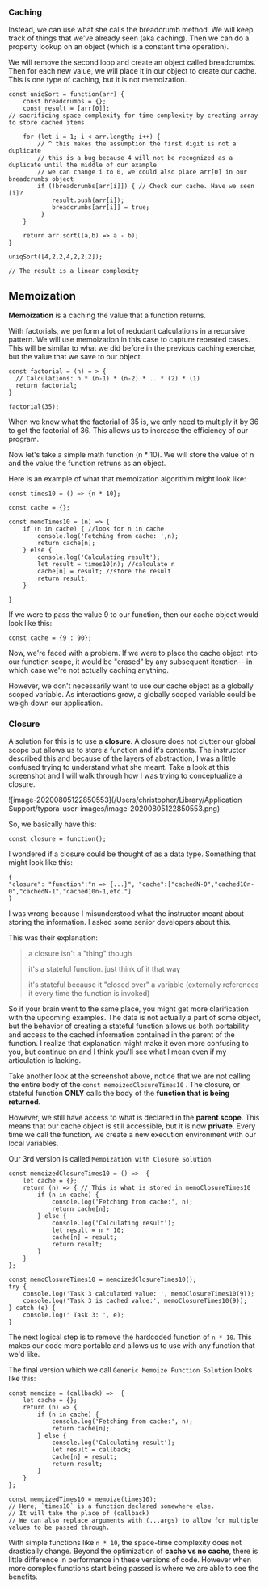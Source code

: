 ### Caching

Instead, we can use what she calls the breadcrumb method. We will keep track of things that we've already seen (aka caching). Then we can do a property lookup on an object (which is a constant time operation).

We will remove the second loop and create an object called breadcrumbs. Then for each new value, we will place it in our object to create our cache. This is one type of caching, but it is not memoization.

```JS
const uniqSort = function(arr) {
    const breadcrumbs = {};
    const result = [arr[0]]; 
// sacrificing space complexity for time complexity by creating array to store cached items

    for (let i = 1; i < arr.length; i++) {
        // ^ this makes the assumption the first digit is not a duplicate
        // this is a bug because 4 will not be recognized as a duplicate until the middle of our example
        // we can change i to 0, we could also place arr[0] in our breadcrumbs object
        if (!breadcrumbs[arr[i]]) { // Check our cache. Have we seen [i]?
            result.push(arr[i]);
            breadcrumbs[arr[i]] = true;
         }
    }

    return arr.sort((a,b) => a - b);
}

uniqSort([4,2,2,4,2,2,2]);

// The result is a linear complexity
```



## Memoization

**Memoization** is a caching the value that a function returns.

With factorials, we perform a lot of redudant calculations in a recursive pattern. We will use memoization in this case to capture repeated cases. This will be similar to what we did before in the previous caching exercise, but the value that we save to our object.

```JS
const factorial = (n) = > {
  // Calculations: n * (n-1) * (n-2) * .. * (2) * (1)
  return factorial;
}

factorial(35);
```

When we know what the factorial of 35 is, we only need to multiply it by 36 to get the factorial of 36. This allows us to increase the efficiency of our program.

Now let's take a simple math function (n * 10). We will store the value of n and the value the function retruns as an object.

Here is an example of what that memoization algorithim might look like:

```JS
const times10 = () => {n * 10};

const cache = {};

const memoTimes10 = (n) => {
    if (n in cache) { //look for n in cache
        console.log('Fetching from cache: ',n);
        return cache[n];
    } else {
        console.log('Calculating result');
        let result = times10(n); //calculate n
        cache[n] = result; //store the result
        return result;
    }

}
```

If we were to pass the value 9 to our function, then our cache object would look like this:

```JS
const cache = {9 : 90};
```

Now, we're faced with a problem. If we were to place the cache object into our function scope, it would be "erased" by any subsequent iteration-- in which case we're not actually caching anything. 

However, we don't necessarily want to use our cache object as a globally scoped variable. As interactions grow, a globally scoped variable could be weigh down our application. 

### Closure

A solution for this is to use a **closure**. A closure does not clutter our global scope but allows us to store a function and it's contents. The instructor described this and because of the layers of abstraction, I was a little confused trying to understand what she meant. Take a look at this screenshot and I will walk through how I was trying to conceptualize a closure. 



![image-20200805122850553](/Users/christopher/Library/Application Support/typora-user-images/image-20200805122850553.png)

So, we basically have this:

```JS
const closure = function();
```

I wondered if a closure could be thought of as a data type. Something that might look like this:

```JS
{
"closure": "function":"n => {...}", "cache":["cachedN-0","cached10n-0","cachedN-1","cached10n-1,etc."] 
}
```

I was wrong because I misunderstood what the instructor meant about storing the information. I asked some senior developers about this.

This was their explanation: 

> a closure isn't a "thing" though
>
> it's a stateful function. just think of it that way
>
> it's stateful because it "closed over" a variable (externally references it every time the function is invoked)

So if your brain went to the same place, you might get more clarification with the upcoming examples. The data is not actually a part of some object, but the behavior of creating a stateful function allows us both portability and access to the cached information contained in the parent of the function. I realize that explanation might make it even more confusing to you, but continue on and I think you'll see what I mean even if my articulation is lacking.

Take another look at the screenshot above, notice that we are not calling the entire body of the `const memoizedClosureTimes10` . The closure, or stateful function **ONLY** calls the body of the **function that is being returned.** 

However, we still have access to what is declared in the **parent scope**. This means that our cache object is still accessible, but it is now **private**. Every time we call the function, we create a new execution environment with our local variables.

Our 3rd version is called `Memoization with Closure Solution` 

```JS
const memoizedClosureTimes10 = () =>  {
    let cache = {};
    return (n) => { // This is what is stored in memoClosureTimes10
        if (n in cache) {
            console.log('Fetching from cache:', n);
            return cache[n];
        } else {
            console.log('Calculating result');
            let result = n * 10;
            cache[n] = result;
            return result;
        }
    }
};

const memoClosureTimes10 = memoizedClosureTimes10();
try {
    console.log('Task 3 calculated value: ', memoClosureTimes10(9));
    console.log('Task 3 is cached value:', memoClosureTimes10(9));
} catch (e) {
    console.log(' Task 3: ', e);
}
```

The next logical step is to remove the hardcoded function of `n * 10`. This makes our code more portable and allows us to use with any function that we'd like.

The final version which we call `Generic Memoize Function Solution` looks like this:

```JS
const memoize = (callback) =>  {
    let cache = {};
    return (n) => {
        if (n in cache) {
            console.log('Fetching from cache:', n);
            return cache[n];
        } else {
            console.log('Calculating result');
            let result = callback;
            cache[n] = result;
            return result;
        }
    }
};

const memoizedTimes10 = memoize(times10); 
// Here, `times10` is a function declared somewhere else. 
// It will take the place of (callback)
// We can also replace arguments with (...args) to allow for multiple values to be passed through.
```

With simple functions like `n * 10`, the space-time complexity does not drastically change. Beyond the optimization of **cache vs no cache**, there is little difference in performance in these versions of code. However when more complex functions start being passed is where we are able to see the benefits. 

